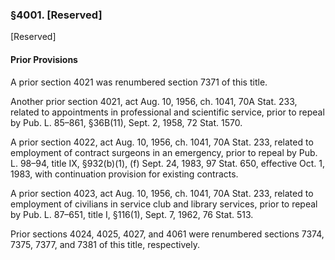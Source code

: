 ### §4001. [Reserved] ###

[Reserved]

#### Prior Provisions ####

A prior section 4021 was renumbered section 7371 of this title.

Another prior section 4021, act Aug. 10, 1956, ch. 1041, 70A Stat. 233, related to appointments in professional and scientific service, prior to repeal by Pub. L. 85–861, §36B(11), Sept. 2, 1958, 72 Stat. 1570.

A prior section 4022, act Aug. 10, 1956, ch. 1041, 70A Stat. 233, related to employment of contract surgeons in an emergency, prior to repeal by Pub. L. 98–94, title IX, §932(b)(1), (f) Sept. 24, 1983, 97 Stat. 650, effective Oct. 1, 1983, with continuation provision for existing contracts.

A prior section 4023, act Aug. 10, 1956, ch. 1041, 70A Stat. 233, related to employment of civilians in service club and library services, prior to repeal by Pub. L. 87–651, title I, §116(1), Sept. 7, 1962, 76 Stat. 513.

Prior sections 4024, 4025, 4027, and 4061 were renumbered sections 7374, 7375, 7377, and 7381 of this title, respectively.